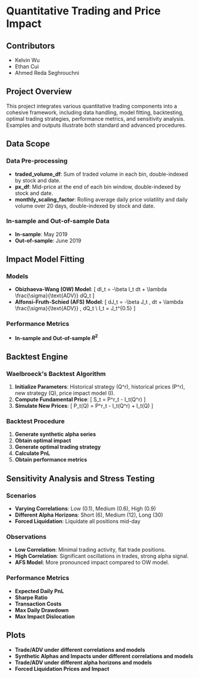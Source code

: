 # Quantitative Trading and Price Impact

## Contributors
- Kelvin Wu
- Ethan Cui
- Ahmed Reda Seghrouchni

## Project Overview
This project integrates various quantitative trading components into a cohesive framework, including data handling, model fitting, backtesting, optimal trading strategies, performance metrics, and sensitivity analysis. Examples and outputs illustrate both standard and advanced procedures.

## Data Scope
### Data Pre-processing
- **traded_volume_df**: Sum of traded volume in each bin, double-indexed by stock and date.
- **px_df**: Mid-price at the end of each bin window, double-indexed by stock and date.
- **monthly_scaling_factor**: Rolling average daily price volatility and daily volume over 20 days, double-indexed by stock and date.

### In-sample and Out-of-sample Data
- **In-sample**: May 2019
- **Out-of-sample**: June 2019

## Impact Model Fitting
### Models
- **Obizhaeva-Wang (OW) Model**: 
    \[
    dI_t = -\beta I_t dt + \lambda \frac{\sigma}{\text{ADV}} dQ_t
    \]
- **Alfonsi-Fruth-Schied (AFS) Model**:
    \[
    dJ_t = -\beta J_t \, dt + \lambda \frac{\sigma}{\text{ADV}} \, dQ_t \\
    I_t = J_t^{0.5}
    \]

### Performance Metrics
- **In-sample and Out-of-sample $R^2$**

## Backtest Engine
### Waelbroeck's Backtest Algorithm
1. **Initialize Parameters**: Historical strategy \(Q^r\), historical prices \(P^r\), new strategy \(Q\), price impact model \(I\).
2. **Compute Fundamental Price**:
    \[
    S_t = P^r_t - I_t(Q^r)
    \]
3. **Simulate New Prices**:
    \[
    P_t(Q) = P^r_t - I_t(Q^r) + I_t(Q)
    \]

### Backtest Procedure
1. **Generate synthetic alpha series**
2. **Obtain optimal impact**
3. **Generate optimal trading strategy**
4. **Calculate PnL**
5. **Obtain performance metrics**

## Sensitivity Analysis and Stress Testing
### Scenarios
- **Varying Correlations**: Low (0.1), Medium (0.6), High (0.9)
- **Different Alpha Horizons**: Short (6), Medium (12), Long (30)
- **Forced Liquidation**: Liquidate all positions mid-day

### Observations
- **Low Correlation**: Minimal trading activity, flat trade positions.
- **High Correlation**: Significant oscillations in trades, strong alpha signal.
- **AFS Model**: More pronounced impact compared to OW model.

### Performance Metrics
- **Expected Daily PnL**
- **Sharpe Ratio**
- **Transaction Costs**
- **Max Daily Drawdown**
- **Max Impact Dislocation**

## Plots
- **Trade/ADV under different correlations and models**
- **Synthetic Alphas and Impacts under different correlations and models**
- **Trade/ADV under different alpha horizons and models**
- **Forced Liquidation Prices and Impact**
